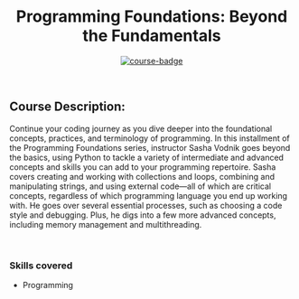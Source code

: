 <div align="center">

# Programming Foundations: Beyond the Fundamentals

[![course-badge]][course-link]

</div>

<!-- badge info -->
[course-badge]:https://img.shields.io/badge/learning-programming%20foundations-white?logo=Linkedin&labelColor=blue&style=for-the-badge
[course-link]:https://www.linkedin.com/learning/programming-foundations-beyond-the-fundamentals "Programming Foundations: Beyond the Fundamentals"

<br>

## Course Description:
Continue your coding journey as you dive deeper into the foundational concepts, practices, and terminology of programming. In this installment of the Programming Foundations series, instructor Sasha Vodnik goes beyond the basics, using Python to tackle a variety of intermediate and advanced concepts and skills you can add to your programming repertoire. Sasha covers creating and working with collections and loops, combining and manipulating strings, and using external code—all of which are critical concepts, regardless of which programming language you end up working with. He goes over several essential processes, such as choosing a code style and debugging. Plus, he digs into a few more advanced concepts, including memory management and multithreading.

<br>

### Skills covered
- Programming